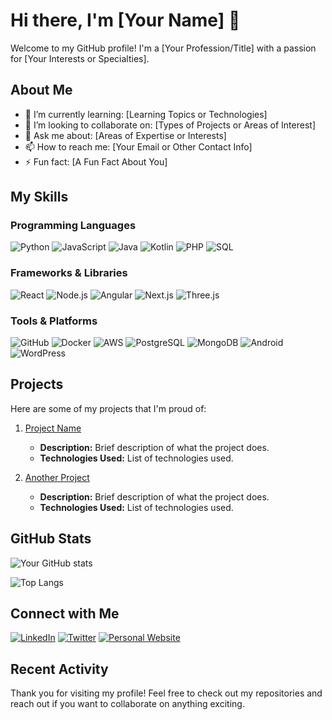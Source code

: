 # Hi there, I'm [Your Name] 👋

Welcome to my GitHub profile! I'm a [Your Profession/Title] with a passion for [Your Interests or Specialties]. 

## About Me

- 🌱 I’m currently learning: [Learning Topics or Technologies]
- 👯 I’m looking to collaborate on: [Types of Projects or Areas of Interest]
- 💬 Ask me about: [Areas of Expertise or Interests]
- 📫 How to reach me: [Your Email or Other Contact Info]
- ⚡ Fun fact: [A Fun Fact About You]

## My Skills

### Programming Languages

![Python](https://img.shields.io/badge/Python-3670A0?style=for-the-badge&logo=python&logoColor=ffdd54)
![JavaScript](https://img.shields.io/badge/JavaScript-323330?style=for-the-badge&logo=javascript&logoColor=F7DF1E)
![Java](https://img.shields.io/badge/Java-ED8B00?style=for-the-badge&logo=java&logoColor=white)
![Kotlin](https://img.shields.io/badge/Kotlin-0095D5?style=for-the-badge&logo=kotlin&logoColor=white)
![PHP](https://img.shields.io/badge/PHP-777BB4?style=for-the-badge&logo=php&logoColor=white)
![SQL](https://img.shields.io/badge/SQL-4479A1?style=for-the-badge&logo=mysql&logoColor=white)

### Frameworks & Libraries

![React](https://img.shields.io/badge/React-20232A?style=for-the-badge&logo=react&logoColor=61DAFB)
![Node.js](https://img.shields.io/badge/Node.js-339933?style=for-the-badge&logo=nodedotjs&logoColor=white)
![Angular](https://img.shields.io/badge/Angular-DD0031?style=for-the-badge&logo=angular&logoColor=white)
![Next.js](https://img.shields.io/badge/Next.js-000000?style=for-the-badge&logo=nextdotjs&logoColor=white)
![Three.js](https://img.shields.io/badge/Three.js-000000?style=for-the-badge&logo=threedotjs&logoColor=white)


### Tools & Platforms

![GitHub](https://img.shields.io/badge/GitHub-100000?style=for-the-badge&logo=github&logoColor=white)
![Docker](https://img.shields.io/badge/Docker-2496ED?style=for-the-badge&logo=docker&logoColor=white)
![AWS](https://img.shields.io/badge/Amazon_AWS-232F3E?style=for-the-badge&logo=amazon-aws&logoColor=white)
![PostgreSQL](https://img.shields.io/badge/PostgreSQL-336791?style=for-the-badge&logo=postgresql&logoColor=white)
![MongoDB](https://img.shields.io/badge/MongoDB-47A248?style=for-the-badge&logo=mongodb&logoColor=white)
![Android](https://img.shields.io/badge/Android-3DDC84?style=for-the-badge&logo=android&logoColor=white)
![WordPress](https://img.shields.io/badge/WordPress-21759B?style=for-the-badge&logo=wordpress&logoColor=white)

## Projects

Here are some of my projects that I'm proud of:

1. [Project Name](https://github.com/your-username/project-repo)
    - **Description:** Brief description of what the project does.
    - **Technologies Used:** List of technologies used.

2. [Another Project](https://github.com/your-username/another-project-repo)
    - **Description:** Brief description of what the project does.
    - **Technologies Used:** List of technologies used.

## GitHub Stats

![Your GitHub stats](https://github-readme-stats.vercel.app/api?username=your-username&show_icons=true&theme=radical)

![Top Langs](https://github-readme-stats.vercel.app/api/top-langs/?username=your-username&layout=compact&theme=radical)

## Connect with Me

[![LinkedIn](https://img.shields.io/badge/LinkedIn-0A66C2?style=for-the-badge&logo=linkedin&logoColor=white)](https://linkedin.com/in/your-linkedin)
[![Twitter](https://img.shields.io/badge/Twitter-1DA1F2?style=for-the-badge&logo=twitter&logoColor=white)](https://twitter.com/your-twitter)
[![Personal Website](https://img.shields.io/badge/Website-4285F4?style=for-the-badge&logo=google-chrome&logoColor=white)](https://your-website.com)

## Recent Activity

<!--START_SECTION:activity-->
<!--END_SECTION:activity-->

Thank you for visiting my profile! Feel free to check out my repositories and reach out if you want to collaborate on anything exciting.
